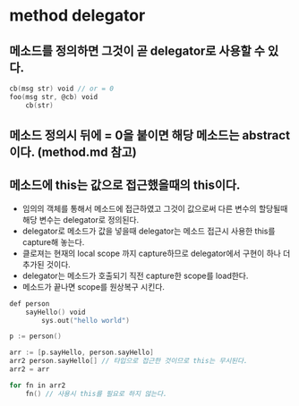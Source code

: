 # method delegator

## 메소드를 정의하면 그것이 곧 delegator로 사용할 수 있다.

```go
cb(msg str) void // or = 0
foo(msg str, @cb) void
    cb(str)
```

## 메소드 정의시 뒤에 = 0을 붙이면 해당 메소드는 abstract 이다. (method.md 참고)

## 메소드에 this는 값으로 접근했을때의 this이다.

* 임의의 객체를 통해서 메소드에 접근하였고 그것이 값으로써 다른 변수의 할당될때 해당 변수는 delegator로 정의된다.
* delegator로 메소드가 값을 넣을때 delegator는 메소드 접근시 사용한 this를 capture해 놓는다.
* 클로져는 현재의 local scope 까지 capture하므로 delegator에서 구현이 하나 더 추가된 것이다.
* delegator는 메소드가 호출되기 직전 capture한 scope를 load한다.
* 메소드가 끝나면 scope를 원상복구 시킨다.

```go
def person
    sayHello() void
        sys.out("hello world")

p := person()

arr := [p.sayHello, person.sayHello]
arr2 person.sayHello[] // 타입으로 접근한 것이므로 this는 무시된다.
arr2 = arr

for fn in arr2
    fn() // 사용시 this를 필요로 하지 않는다.
```
